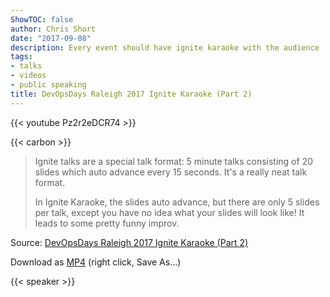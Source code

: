 ```yaml
---
ShowTOC: false
author: Chris Short
date: "2017-09-08"
description: Every event should have ignite karaoke with the audience
tags:
- talks
- videos
- public speaking
title: DevOpsDays Raleigh 2017 Ignite Karaoke (Part 2)
---
```


{{< youtube Pz2r2eDCR74 >}}

{{< carbon >}}

> Ignite talks are a special talk format: 5 minute talks consisting of 20 slides which auto advance every 15 seconds. It's a really neat talk format.
>
> In Ignite Karaoke, the slides auto advance, but there are only 5 slides per talk, except you have no idea what your slides will look like! It leads to some pretty funny improv.

Source: [DevOpsDays Raleigh 2017 Ignite Karaoke (Part 2)](https://youtu.be/Pz2r2eDCR74)

Download as [MP4](https://shortcdn.com/chrisshort/DevOpsDays-Raleigh-2017-Ignite-Karaoke-Part-2.mp4) (right click, Save As...)

{{< speaker >}}
